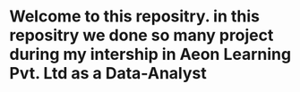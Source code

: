 # Welcome to this repositry. in this repositry we done so many project during my intership in Aeon Learning Pvt. Ltd as a Data-Analyst
